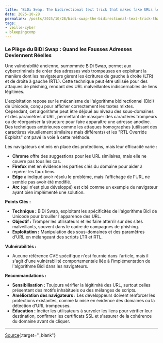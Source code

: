 ```yaml
---
title: 'BiDi Swap: The bidirectional text trick that makes fake URLs look real'
date: 2025-10-28
permalink: /posts/2025/10/28/bidi-swap-the-bidirectional-text-trick-that-makes-fake-urls-look-real/
tags:
- veille-cyber
- bleepingcomp
---
```

### Le Piège du BiDi Swap : Quand les Fausses Adresses Deviennent Réelles

Une vulnérabilité ancienne, surnommée BiDi Swap, permet aux cybercriminels de créer des adresses web trompeuses en exploitant la manière dont les navigateurs gèrent les écritures de gauche à droite (LTR) et de droite à gauche (RTL). Cette technique peut être utilisée pour des attaques de phishing, rendant des URL malveillantes indiscernables de liens légitimes.

L'exploitation repose sur le mécanisme de l'algorithme bidirectionnel (Bidi) de Unicode, conçu pour afficher correctement les textes mixtes. Cependant, cet algorithme peut être déjoué au niveau des sous-domaines et des paramètres d'URL, permettant de masquer des caractères trompeurs ou de réorganiser la structure pour faire apparaître une adresse anodine. Des techniques antérieures comme les attaques homographes (utilisant des caractères visuellement similaires mais différents) et les "RTL Override Exploits" ont pavé la voie à cette méthode.

Les navigateurs ont mis en place des protections, mais leur efficacité varie :
*   **Chrome** offre des suggestions pour les URL similaires, mais elle ne couvre pas tous les cas.
*   **Firefox** met en évidence les parties clés du domaine pour aider à repérer les faux liens.
*   **Edge** a indiqué avoir résolu le problème, mais l'affichage de l'URL ne semble pas avoir été modifié.
*   **Arc** (qui n'est plus développé) est cité comme un exemple de navigateur ayant bien implémenté une solution.

**Points Clés :**

*   **Technique :** BiDi Swap, exploitant les spécificités de l'algorithme Bidi de Unicode pour brouiller l'apparence des URL.
*   **Objectif :** Tromper les utilisateurs et les faire atterrir sur des sites malveillants, souvent dans le cadre de campagnes de phishing.
*   **Exploitation :** Manipulation des sous-domaines et des paramètres d'URL en mélangeant des scripts LTR et RTL.

**Vulnérabilités :**

*   Aucune référence CVE spécifique n'est fournie dans l'article, mais il s'agit d'une vulnérabilité comportementale liée à l'implémentation de l'algorithme Bidi dans les navigateurs.

**Recommandations :**

*   **Sensibilisation :** Toujours vérifier la légitimité des URL, surtout celles présentant des motifs inhabituels ou des mélanges de scripts.
*   **Amélioration des navigateurs :** Les développeurs doivent renforcer les protections existantes, comme la mise en évidence des domaines ou la détection d'URL trompeuses.
*   **Éducation :** Inciter les utilisateurs à survoler les liens pour vérifier leur destination, confirmer les certificats SSL et s'assurer de la cohérence du domaine avant de cliquer.

---
[Source](https://www.bleepingcomputer.com/news/security/bidi-swap-the-bidirectional-text-trick-that-makes-fake-urls-look-real/){:target="_blank"}
